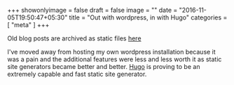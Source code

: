 +++
showonlyimage = false
draft = false
image = ""
date = "2016-11-05T19:50:47+05:30"
title = "Out with wordpress, in with Hugo"
categories = [ "meta" ]
+++

Old blog posts are archived as static files <a href="/blog">here</a>

<!--more-->

I've moved away from hosting my own wordpress installation because it was a pain and the additional features were less and less worth it as static site generators became better and better. <a href="https://gohugo.io/">Hugo</a> is proving to be an extremely capable and fast static site generator.
